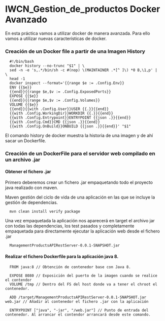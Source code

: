 # IWCN_Gestion_de_productos Docker Avanzado

En esta práctica vamos a utilizar docker de manera avanzada. Para ello vamos a utilizar
nuevas características de docker.

### Creación de un Docker file a partir de una Imagen History

      #!/bin/bash
      docker history --no-trunc "$1" | \
      sed -n -e 's,.*/bin/sh -c #(nop) \(MAINTAINER .*[^ ]\) *0 B,\1,p' | \
      head -1
      docker inspect --format='{{range $e := .Config.Env}}
      ENV {{$e}}
      {{end}}{{range $e,$v := .Config.ExposedPorts}}
      EXPOSE {{$e}}
      {{end}}{{range $e,$v := .Config.Volumes}}
      VOLUME {{$e}}
      {{end}}{{with .Config.User}}USER {{.}}{{end}}
      {{with .Config.WorkingDir}}WORKDIR {{.}}{{end}}
      {{with .Config.Entrypoint}}ENTRYPOINT {{json .}}{{end}}
      {{with .Config.Cmd}}CMD {{json .}}{{end}}
      {{with .Config.OnBuild}}ONBUILD {{json .}}{{end}}' "$1"

El comando history de docker muestra la historia de una imagen y de ahí sacar un Dockerfile.

### Creación de un DockerFile para el servidor web compilado en un archivo .jar

#### Obtener el fichero .jar

Primero deberemos crear un fichero .jar empaquetando todo el proyecto java realizado con maven.

Maven gestión del ciclo de vida de una aplicación en las que se incluye la gestión de dependencias.

      mvn clean install verify package

Una vez empaquetada la aplicación nos aparecerá en target el archivo jar con todas las dependencias, los
test pasados y completamente empaquetada para directamente ejecutar la aplicación web desde el fichero .jar

      ManagementProductsAPIRestServer-0.0.1-SNAPSHOT.jar

#### Realizar el fichero Dockerfile para la aplicación java 8.

      FROM java:8 // Obtención de contenedor base con Java 8.

      EXPOSE 8080 // Exposición del puerto de la imagen cuando se realice el contendor
      VOLUME /tmp // Dentro del FS del host donde va a tener el chroot el contenedor.

      ADD /target/ManagementProductsAPIRestServer-0.0.1-SNAPSHOT.jar web.jar // Añadir al contenedor el fichero .jar con la aplicación

      ENTRYPOINT ["java", "-jar", "/web.jar"] // Punto de entrada del contenedor. Al arrancar el contendor arrancará desde este comando.
